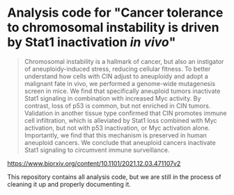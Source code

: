 # Analysis code for "Cancer tolerance to chromosomal instability is driven by Stat1 inactivation _in vivo_"

> Chromosomal instability is a hallmark of cancer, but also an instigator of
> aneuploidy-induced stress, reducing cellular fitness. To better understand
> how cells with CIN adjust to aneuploidy and adopt a malignant fate in vivo,
> we performed a genome-wide mutagenesis screen in mice. We find that
> specifically aneuploid tumors inactivate Stat1 signaling in combination with
> increased Myc activity. By contrast, loss of p53 is common, but not enriched
> in CIN tumors. Validation in another tissue type confirmed that CIN promotes
> immune cell infiltration, which is alleviated by Stat1 loss combined with Myc
> activation, but not with p53 inactivation, or Myc activation alone.
> Importantly, we find that this mechanism is preserved in human aneuploid
> cancers. We conclude that aneuploid cancers inactivate Stat1 signaling to
> circumvent immune surveillance.

https://www.biorxiv.org/content/10.1101/2021.12.03.471107v2

This repository contains all analysis code, but we are still in the process of
cleaning it up and properly documenting it.
